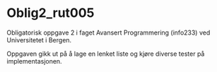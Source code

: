 # Oblig2_rut005

Obligatorisk oppgave 2 i faget Avansert Programmering (info233) ved Universitetet i Bergen. 

Oppgaven gikk ut på å lage en lenket liste og kjøre diverse tester på implementasjonen. 
